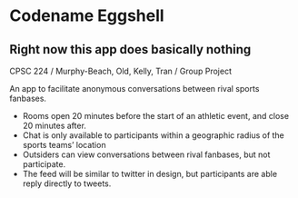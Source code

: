 # Codename Eggshell

## Right now this app does basically nothing

CPSC 224 / Murphy-Beach, Old, Kelly, Tran / Group Project

An app to facilitate anonymous conversations between rival sports fanbases.

- Rooms open 20 minutes before the start of an athletic event, and close 20 minutes after.
- Chat is only available to participants within a geographic radius of the sports teams’ location
- Outsiders can view conversations between rival fanbases, but not participate.
- The feed will be similar to twitter in design, but participants are able reply directly to tweets.
